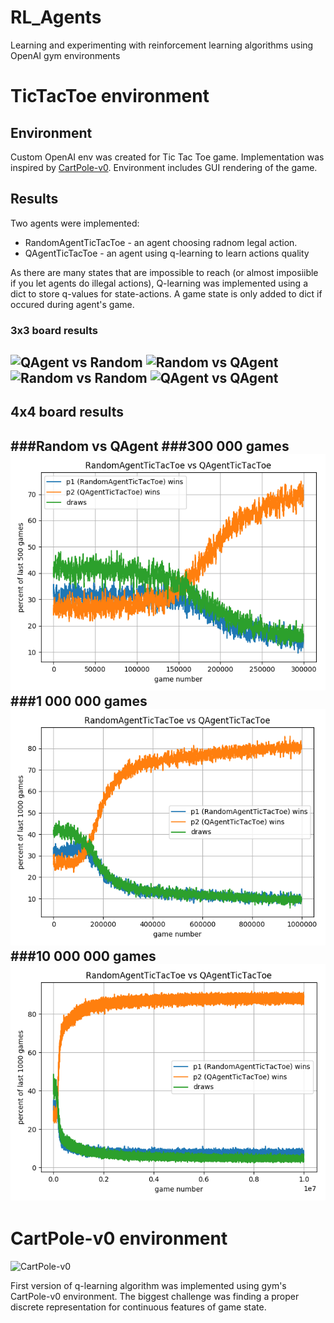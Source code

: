 # RL_Agents
Learning and experimenting with reinforcement learning algorithms using OpenAI gym environments

# TicTacToe environment
## Environment
Custom OpenAI env was created for Tic Tac Toe game.
Implementation was inspired by [CartPole-v0](https://github.com/openai/gym/blob/master/gym/envs/classic_control/cartpole.py).
Environment includes GUI rendering of the game.

## Results
Two agents were implemented:
- RandomAgentTicTacToe - an agent choosing radnom legal action.
- QAgentTicTacToe - an agent using q-learning to learn actions quality

As there are many states that are impossible to reach (or almost imposiible if you let agents do illegal actions), Q-learning was implemented using a dict to store q-values for state-actions. A game state is only added to dict if occured during agent's game.

### 3x3 board results
![QAgent vs Random](https://i.imgur.com/5BYJHbu.png "QAgent vs Random")
![Random vs QAgent](https://i.imgur.com/ux8Urf6.png "Random vs QAgent")
![Random vs Random](https://i.imgur.com/66G8fYA.png "Random vs Random")
![QAgent vs QAgent](https://i.imgur.com/Si9pTGo.png "QAgent vs QAgent")
---
## 4x4 board results
###Random vs QAgent
###300 000 games
![Random vs QAgent](https://raw.githubusercontent.com/szulcmaciej/RL_Agents/master/results/Random_vs_QAgent_4x4.png "Random vs QAgent")
###1 000 000 games
![Random vs QAgent](https://raw.githubusercontent.com/szulcmaciej/RL_Agents/master/results/Random_vs_QAgent_4x4_million_games.png "Random vs QAgent")
###10 000 000 games
![Random vs QAgent](https://raw.githubusercontent.com/szulcmaciej/RL_Agents/master/results/Random_vs_QAgent_4x4_10_million_games.png "Random vs QAgent")
---
# CartPole-v0 environment
![CartPole-v0](https://cdn-images-1.medium.com/max/1600/1*oMSg2_mKguAGKy1C64UFlw.gif "CartPole-v0")

First version of q-learning algorithm was implemented using gym's CartPole-v0 environment. The biggest challenge was finding a proper discrete representation for continuous features of game state.

